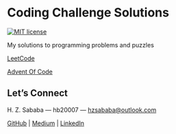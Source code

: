 # Coding Challenge Solutions

[![MIT license](https://img.shields.io/badge/License-MIT-blue.svg)](https://opensource.org/licenses/MIT)

My solutions to programming problems and puzzles

[LeetCode](leetcode/)

[Advent Of Code](advent-of-code/)

## Let’s Connect

H. Z. Sababa — hb20007 — hzsababa@outlook.com

[GitHub](https://github.com/hb20007) | [Medium](https://medium.com/@hb20007) | [LinkedIn](https://www.linkedin.com/in/hanna-sababa/)
